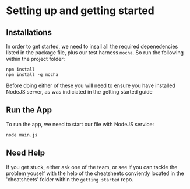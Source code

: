 
# Setting up and getting started
## Installations

In order to get started, we need to insall all the required depenedencies listed in the package file, plus our test harness `mocha`. So run the following within the project folder:
```
npm install
npm install -g mocha
```
Before doing either of these you will need to ensure you have installed NodeJS server, as was indiciated in the getting started guide

## Run the App

To run the app, we need to start our file with NodeJS service:
```
node main.js
```

## Need Help

If you get stuck, either ask one of the team, or see if you can tackle the problem youself with the help of the cheatsheets conviently located in the 'cheatsheets' folder within the `getting started` repo.